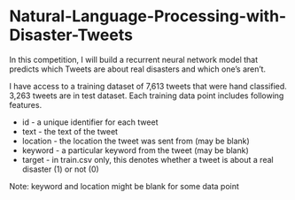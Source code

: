 # Natural-Language-Processing-with-Disaster-Tweets
In this competition, I will build a recurrent neural network model that predicts which Tweets are about real disasters and which one’s aren’t. 

I have access to a training dataset of 7,613 tweets that were hand classified. 3,263 tweets are in test dataset. Each training data point includes following features.

* id - a unique identifier for each tweet
* text - the text of the tweet
* location - the location the tweet was sent from (may be blank)
* keyword - a particular keyword from the tweet (may be blank)
* target - in train.csv only, this denotes whether a tweet is about a real disaster (1) or not (0)

Note: keyword and location might be blank for some data point

